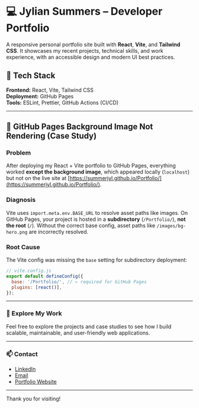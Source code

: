 # 💻 Jylian Summers – Developer Portfolio

A responsive personal portfolio site built with **React**, **Vite**, and **Tailwind CSS**. It showcases my recent projects, technical skills, and work experience, with an accessible design and modern UI best practices.

## 🔧 Tech Stack

**Frontend:** React, Vite, Tailwind CSS  
**Deployment:** GitHub Pages  
**Tools:** ESLint, Prettier, GitHub Actions (CI/CD) 

---

## 🐛 GitHub Pages Background Image Not Rendering (Case Study)

### Problem
After deploying my React + Vite portfolio to GitHub Pages, everything worked **except the background image**, which appeared locally (`localhost`) but not on the live site at [https://summerjyl.github.io/Portfolio/](https://summerjyl.github.io/Portfolio/).

### Diagnosis
Vite uses `import.meta.env.BASE_URL` to resolve asset paths like images. On GitHub Pages, your project is hosted in a **subdirectory** (`/Portfolio/`), **not the root** (`/`). Without the correct base config, asset paths like `/images/bg-hero.png` are incorrectly resolved.

### Root Cause
The Vite config was missing the `base` setting for subdirectory deployment:

```js
// vite.config.js
export default defineConfig({
  base: '/Portfolio/', // ← required for GitHub Pages
  plugins: [react()],
});
```
---
### 🚀 Explore My Work

Feel free to explore the projects and case studies to see how I build scalable, maintainable, and user-friendly web applications.

---

### 📫 Contact

- [LinkedIn](https://linkedin.com/in/your-linkedin-profile)  
- [Email](mailto:your.jylian_summers@yahoo.com)  
- [Portfolio Website](https://summerjyl.github.io/Portfolio/)  

---

Thank you for visiting!
